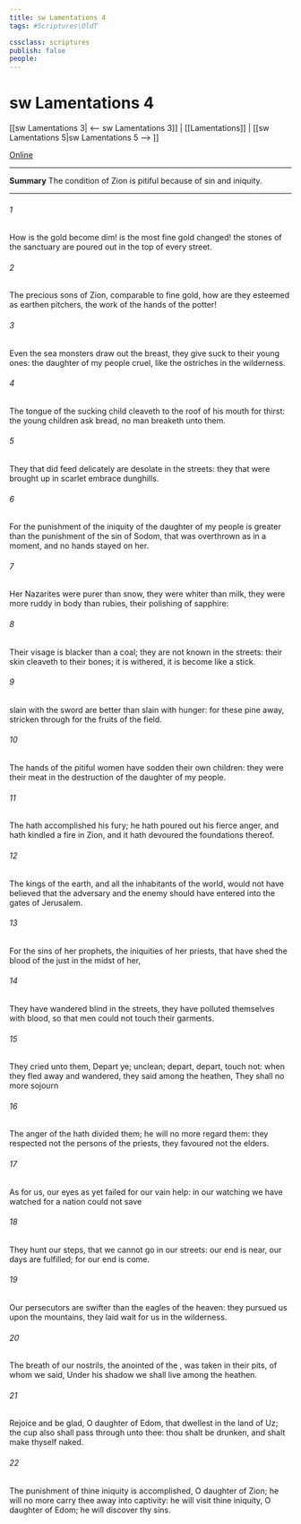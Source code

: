 ```yaml
---
title: sw Lamentations 4
tags: #Scriptures\OldT

cssclass: scriptures
publish: false
people:
---
```


# sw Lamentations 4
[[sw Lamentations 3| <-- sw Lamentations 3]] | [[Lamentations]] | [[sw Lamentations 5|sw Lamentations 5 --> ]]

[Online](https://churchofjesuschrist.org/study/scriptures/ot/lam/4?lang=eng)

---
__Summary__
The condition of Zion is pitiful because of sin and iniquity.

---
###### 1 
How is the gold become dim!  is the most fine gold changed! the stones of the sanctuary are poured out in the top of every street.

###### 2 
The precious sons of Zion, comparable to fine gold, how are they esteemed as earthen pitchers, the work of the hands of the potter!

###### 3 
Even the sea monsters draw out the breast, they give suck to their young ones: the daughter of my people  cruel, like the ostriches in the wilderness.

###### 4 
The tongue of the sucking child cleaveth to the roof of his mouth for thirst: the young children ask bread,  no man breaketh  unto them.

###### 5 
They that did feed delicately are desolate in the streets: they that were brought up in scarlet embrace dunghills.

###### 6 
For the punishment of the iniquity of the daughter of my people is greater than the punishment of the sin of Sodom, that was overthrown as in a moment, and no hands stayed on her.

###### 7 
Her Nazarites were purer than snow, they were whiter than milk, they were more ruddy in body than rubies, their polishing  of sapphire:

###### 8 
Their visage is blacker than a coal; they are not known in the streets: their skin cleaveth to their bones; it is withered, it is become like a stick.

###### 9 
 slain with the sword are better than  slain with hunger: for these pine away, stricken through for  the fruits of the field.

###### 10 
The hands of the pitiful women have sodden their own children: they were their meat in the destruction of the daughter of my people.

###### 11 
The  hath accomplished his fury; he hath poured out his fierce anger, and hath kindled a fire in Zion, and it hath devoured the foundations thereof.

###### 12 
The kings of the earth, and all the inhabitants of the world, would not have believed that the adversary and the enemy should have entered into the gates of Jerusalem.

###### 13 
For the sins of her prophets,  the iniquities of her priests, that have shed the blood of the just in the midst of her,

###### 14 
They have wandered  blind  in the streets, they have polluted themselves with blood, so that men could not touch their garments.

###### 15 
They cried unto them, Depart ye;  unclean; depart, depart, touch not: when they fled away and wandered, they said among the heathen, They shall no more sojourn 

###### 16 
The anger of the  hath divided them; he will no more regard them: they respected not the persons of the priests, they favoured not the elders.

###### 17 
As for us, our eyes as yet failed for our vain help: in our watching we have watched for a nation  could not save 

###### 18 
They hunt our steps, that we cannot go in our streets: our end is near, our days are fulfilled; for our end is come.

###### 19 
Our persecutors are swifter than the eagles of the heaven: they pursued us upon the mountains, they laid wait for us in the wilderness.

###### 20 
The breath of our nostrils, the anointed of the , was taken in their pits, of whom we said, Under his shadow we shall live among the heathen.

###### 21 
Rejoice and be glad, O daughter of Edom, that dwellest in the land of Uz; the cup also shall pass through unto thee: thou shalt be drunken, and shalt make thyself naked.

###### 22 
The punishment of thine iniquity is accomplished, O daughter of Zion; he will no more carry thee away into captivity: he will visit thine iniquity, O daughter of Edom; he will discover thy sins.

